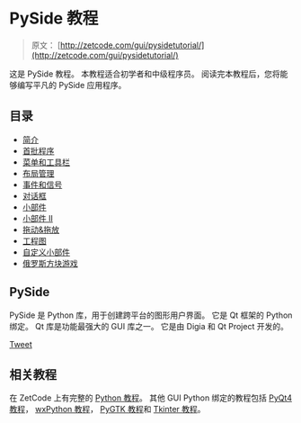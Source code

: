 # PySide 教程

> 原文： [http://zetcode.com/gui/pysidetutorial/](http://zetcode.com/gui/pysidetutorial/)

这是 PySide 教程。 本教程适合初学者和中级程序员。 阅读完本教程后，您将能够编写平凡的 PySide 应用程序。

## 目录



*   [简介](introduction/)
*   [首批程序](firstprograms/)
*   [菜单和工具栏](menusandtoolbars/)
*   [布局管理](layoutmanagement/)
*   [事件和信号](eventsandsignals/)
*   [对话框](dialogs/)
*   [小部件](widgets/)
*   [小部件 II](widgets2/)
*   [拖动&拖放](dragdrop/)
*   [工程图](drawing/)
*   [自定义小部件](customwidgets/)
*   [俄罗斯方块游戏](thetetrisgame/)



## PySide

PySide 是 Python 库，用于创建跨平台的图形用户界面。 它是 Qt 框架的 Python 绑定。 Qt 库是功能最强大的 GUI 库之一。 它是由 Digia 和 Qt Project 开发的。

[Tweet](https://twitter.com/share) 

## 相关教程

在 ZetCode 上有完整的 [Python 教程](/lang/python/)。 其他 GUI Python 绑定的教程包括 [PyQt4 教程](/gui/pyqt4/)， [wxPython 教程](/wxpython/)， [PyGTK 教程](/gui/pygtk/)和 [Tkinter 教程](/tkinter/)。